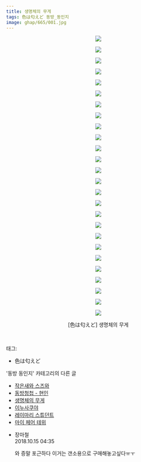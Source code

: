 ```yaml
---
title: 생명체의 무게
tags: 色は匂えど 동방_동인지
image: ghap/665/001.jpg
---
```

<div class="article">
<p style="text-align: center; clear: none; float: none;"><img src="{{ site.nasurl }}/ghap/665/001.jpg"/></p>
<p style="text-align: center; clear: none; float: none;"><img src="{{ site.nasurl }}/ghap/665/002.jpg"/></p>
<p style="text-align: center; clear: none; float: none;"><img src="{{ site.nasurl }}/ghap/665/003.jpg"/></p>
<p style="text-align: center; clear: none; float: none;"><img src="{{ site.nasurl }}/ghap/665/004.jpg"/></p>
<p style="text-align: center; clear: none; float: none;"><img src="{{ site.nasurl }}/ghap/665/005.jpg"/></p>
<p style="text-align: center; clear: none; float: none;"><img src="{{ site.nasurl }}/ghap/665/006.jpg"/></p>
<p style="text-align: center; clear: none; float: none;"><img src="{{ site.nasurl }}/ghap/665/007.jpg"/></p>
<p style="text-align: center; clear: none; float: none;"><img src="{{ site.nasurl }}/ghap/665/008.jpg"/></p>
<p style="text-align: center; clear: none; float: none;"><img src="{{ site.nasurl }}/ghap/665/009.jpg"/></p>
<p style="text-align: center; clear: none; float: none;"><img src="{{ site.nasurl }}/ghap/665/010.jpg"/></p>
<p style="text-align: center; clear: none; float: none;"><img src="{{ site.nasurl }}/ghap/665/011.jpg"/></p>
<p style="text-align: center; clear: none; float: none;"><img src="{{ site.nasurl }}/ghap/665/012.jpg"/></p>
<p style="text-align: center; clear: none; float: none;"><img src="{{ site.nasurl }}/ghap/665/013.jpg"/></p>
<p style="text-align: center; clear: none; float: none;"><img src="{{ site.nasurl }}/ghap/665/014.jpg"/></p>
<p style="text-align: center; clear: none; float: none;"><img src="{{ site.nasurl }}/ghap/665/015.jpg"/></p>
<p style="text-align: center; clear: none; float: none;"><img src="{{ site.nasurl }}/ghap/665/016.jpg"/></p>
<p style="text-align: center; clear: none; float: none;"><img src="{{ site.nasurl }}/ghap/665/017.jpg"/></p>
<p style="text-align: center; clear: none; float: none;"><img src="{{ site.nasurl }}/ghap/665/018.jpg"/></p>
<p style="text-align: center; clear: none; float: none;"><img src="{{ site.nasurl }}/ghap/665/019.jpg"/></p>
<p style="text-align: center; clear: none; float: none;"><img src="{{ site.nasurl }}/ghap/665/020.jpg"/></p>
<p style="text-align: center; clear: none; float: none;"><img src="{{ site.nasurl }}/ghap/665/021.jpg"/></p>
<p style="text-align: center; clear: none; float: none;"><img src="{{ site.nasurl }}/ghap/665/022.jpg"/></p>
<p style="text-align: center; clear: none; float: none;"><img src="{{ site.nasurl }}/ghap/665/023.jpg"/></p>
<p style="text-align: center; clear: none; float: none;"><img src="{{ site.nasurl }}/ghap/665/024.jpg"/></p>
<p style="text-align: center; clear: none; float: none;"><img src="{{ site.nasurl }}/ghap/665/025.jpg"/></p>
<p style="text-align: center; clear: none; float: none;"><img src="{{ site.nasurl }}/ghap/665/026.jpg"/></p>
<p style="text-align: center; clear: none; float: none;">[色は匂えど] 생명체의 무게</p>
<p><br/></p>
</div><div class="tagTrail">
<p>태그: </p>
<ul>
<li>色は匂えど</li>
</ul>
</div><div class="another">
<p>'동방 동인지' 카테고리의 다른 글</p>
<ul>
<li><a href="/2016-07-04-ghap_669">작은새와 스즈와</a></li>
<li><a href="/2016-07-04-ghap_667">동방청첩 - 현인</a></li>
<li><a href="/2016-07-04-ghap_665">생명체의 무게</a></li>
<li><a href="/2016-07-04-ghap_664">이누사쿠야</a></li>
<li><a href="/2016-07-04-ghap_663">레이마리 스튜던트</a></li>
<li><a href="/2016-07-04-ghap_662">마이 페어 테위</a></li>
</ul>
</div><div class="cb_module cb_fluid">
<div class="cb_wrt cb_profile">
<div class="comment">
<ul>
<li class="cb_thumb_off" id="comment15355263">
<div class="cb_comment_area">
<div class="cb_info_area">
<div class="cb_section">
<span class="cb_nick_name">장마철</span>
</div>
<div class="cb_section">
<span class="cb_date">2018.10.15 04:35 </span>
</div>
</div>
<div class="cb_dsc_comment">
<p class="cb_dsc">
											와 증말 포근하다 이거는 갠소용으로 구매해놓고싶다ㅠㅜ
										</p>
</div>
</div></li>
</ul>
</div>
</div><!-- commentList close -->
</div>